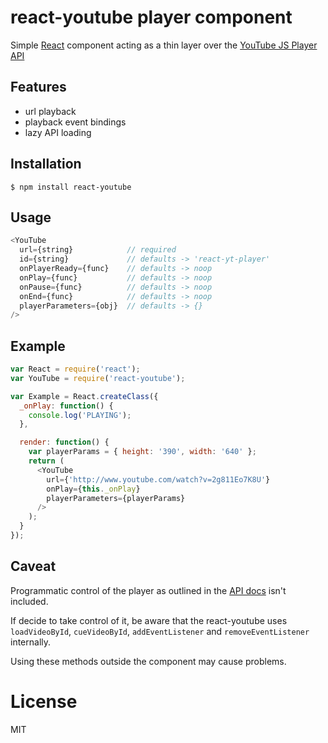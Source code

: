 react-youtube player component
=============================

Simple [React](http://facebook.github.io/react/ ) component acting as a thin layer over the [YouTube JS Player API](https://developers.google.com/youtube/js_api_reference)

## Features
- url playback
- playback event bindings
- lazy API loading

## Installation

```
$ npm install react-youtube
```

Usage
----
```js
<YouTube
  url={string}            // required
  id={string}             // defaults -> 'react-yt-player'
  onPlayerReady={func}    // defaults -> noop
  onPlay={func}           // defaults -> noop
  onPause={func}          // defaults -> noop
  onEnd={func}            // defaults -> noop
  playerParameters={obj}  // defaults -> {}
/>
```

Example
-----

```js
var React = require('react');
var YouTube = require('react-youtube');

var Example = React.createClass({
  _onPlay: function() {
    console.log('PLAYING');
  },

  render: function() {
    var playerParams = { height: '390', width: '640' };
    return (
      <YouTube
        url={'http://www.youtube.com/watch?v=2g811Eo7K8U'}
        onPlay={this._onPlay}
        playerParameters={playerParams}
      />
    );
  }
});

```

## Caveat

 Programmatic control of the player as outlined in the [API docs](https://developers.google.com/youtube/js_api_reference) isn't included.

If decide to take control of it, be aware that the react-youtube uses `loadVideoById`, `cueVideoById`, `addEventListener` and `removeEventListener` internally.

Using these methods outside the component may cause problems.

# License

  MIT
